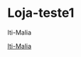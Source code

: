 # Loja-teste1
Iti-Malia

<a href="https://constantinoandre.github.io/Loja-teste1/home.html">Iti-Malia</a>
